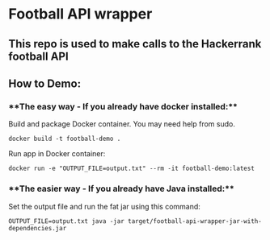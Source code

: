 <h1>Football API wrapper</h1>
<h2>This repo is used to make calls to the Hackerrank football API</h2>

<h2>How to Demo:</h2>

<h3>**The easy way - If you already have docker installed:**</h3>

Build and package Docker container. You may need help from sudo. <br />

`docker build -t football-demo .`<br />

Run app in Docker container: <br />

`docker run -e "OUTPUT_FILE=output.txt" --rm -it football-demo:latest`<br />

<h3>**The easier way - If you already have Java installed:**<br /></h3>
Set the output file and run the fat jar using this command:<br />

`OUTPUT_FILE=output.txt java -jar target/football-api-wrapper-jar-with-dependencies.jar`
